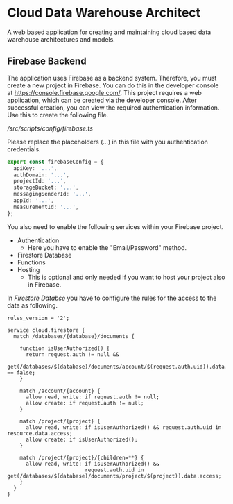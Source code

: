 # Cloud Data Warehouse Architect

A web based application for creating and maintaining cloud based data warehouse architectures and models.

## Firebase Backend

The application uses Firebase as a backend system. Therefore, you must create a new project in Firebase.
You can do this in the developer console at https://console.firebase.google.com/.
This project requires a web application, which can be created via the developer
console. After successful creation, you can view the required authentication information. Use this to create
the following file.

*/src/scripts/config/firebase.ts*

Please replace the placeholders (...) in this file with you authentication credentials.

```ts
export const firebaseConfig = {
  apiKey: '...',
  authDomain: '...',
  projectId: '...',
  storageBucket: '...',
  messagingSenderId: '...',
  appId: '...',
  measurementId: '...',
};
```

You also need to enable the following services within your Firebase project.

- Authentication
  - Here you have to enable the "Email/Password" method.
- Firestore Database
- Functions
- Hosting
  - This is optional and only needed if you want to host your project also in Firebase.

In *Firestore Databse* you have to configure the rules for the access to the data as following.

```
rules_version = '2';

service cloud.firestore {
  match /databases/{database}/documents {

    function isUserAuthorized() {
      return request.auth != null &&
             get(/databases/$(database)/documents/account/$(request.auth.uid)).data.state.lock == false;
    }

    match /account/{account} {
      allow read, write: if request.auth != null;
      allow create: if request.auth != null;
    }

    match /project/{project} {
      allow read, write: if isUserAuthorized() && request.auth.uid in resource.data.access;
      allow create: if isUserAuthorized();
    }

    match /project/{project}/{children=**} {
      allow read, write: if isUserAuthorized() &&
                         request.auth.uid in get(/databases/$(database)/documents/project/$(project)).data.access;
    }
  }
}
```
